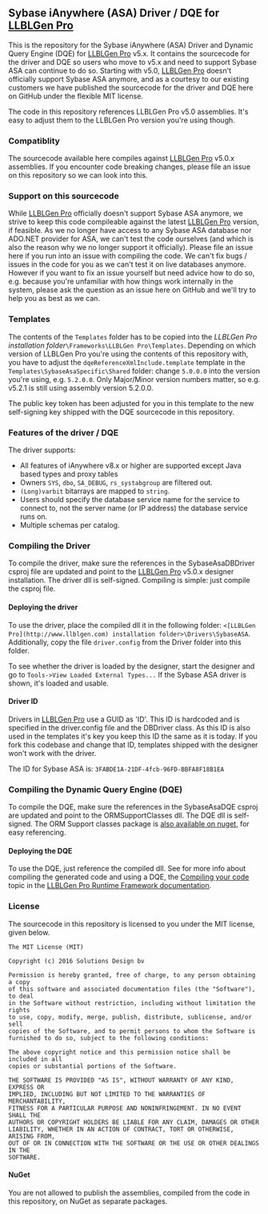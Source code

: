 ## Sybase iAnywhere (ASA) Driver / DQE for [LLBLGen Pro](http://www.llblgen.com)

This is the repository for the Sybase iAnywhere (ASA) Driver and Dynamic Query Engine (DQE) for [LLBLGen Pro](http://www.llblgen.com) v5.x. It contains the sourcecode for the driver and DQE so users who move to v5.x and need to support Sybase ASA can continue to do so. Starting with v5.0, [LLBLGen Pro](http://www.llblgen.com) doesn't officially support Sybase ASA anymore, and as a courtesy to our existing customers we have published the sourcecode for the driver and DQE here on GitHub under the flexible MIT license.

The code in this repository references LLBLGen Pro v5.0 assemblies. It's easy to adjust them to the LLBLGen Pro version you're using though. 

### Compatiblity
The sourcecode available here compiles against [LLBLGen Pro](http://www.llblgen.com) v5.0.x assemblies. If you encounter code breaking changes, please file an issue on this repository so we can look into this. 

### Support on this sourcecode
While [LLBLGen Pro](http://www.llblgen.com) officially doesn't support Sybase ASA anymore, we strive to keep this code compileable against the latest [LLBLGen Pro](http://www.llblgen.com) version, if feasible. As we no longer have access to any Sybase ASA database nor ADO.NET provider for ASA, we can't test the code ourselves (and which is also the reason why we no longer support it officially). Please file an issue here if you run into an issue with compiling the code. We can't fix bugs / issues in the code for you as we can't test it on live databases anymore. However if you want to fix an issue yourself but need advice how to do so, e.g. because you're unfamiliar with how things work internally in the system, please ask the question as an issue here on GitHub and we'll try to help you as best as we can. 

### Templates
The contents of the `Templates` folder has to be copied into the *LLBLGen Pro installation folder*`\Frameworks\LLBLGen Pro\Templates`. Depending on which version of LLBLGen Pro you're using the contents of this repository with, you have to adjust the `dqeReferenceXmlInclude.template` template in the `Templates\SybaseAsaSpecific\Shared` folder: change `5.0.0.0` into the version you're using, e.g. `5.2.0.0`. Only Major/Minor version numbers matter, so e.g. v5.2.1 is still using assembly version 5.2.0.0. 

The public key token has been adjusted for you in this template to the new self-signing key shipped with the DQE sourcecode in this repository.

### Features of the driver / DQE

The driver supports: 

-   All features of iAnywhere v8.x or higher are supported except Java based types
    and proxy tables
-   Owners `SYS`, `dbo`, `SA_DEBUG`, `rs_systabgroup` are
    filtered out.
-   `(Long)varbit` bitarrays are mapped to `string`.
-   Users should specify the database service name for the service to
    connect to, not the server name (or IP address) the database service
    runs on.
-   Multiple schemas per catalog.

### Compiling the Driver
To compile the driver, make sure the references in the SybaseAsaDBDriver csproj file are updated and point to the [LLBLGen Pro](http://www.llblgen.com) v5.0.x designer installation. The driver dll is self-signed. Compiling is simple: just compile the csproj file. 

#### Deploying the driver
To use the driver, place the compiled dll it in the following folder: `<[LLBLGen Pro](http://www.llblgen.com) installation folder>\Drivers\SybaseASA`. 
Additionally, copy the file `driver.config` from the Driver folder into this folder. 

To see whether the driver is loaded by the designer, start the designer and go to `Tools->View Loaded External Types...` If the Sybase ASA driver is shown, it's loaded and usable. 

#### Driver ID
Drivers in [LLBLGen Pro](http://www.llblgen.com) use a GUID as 'ID'. This ID is hardcoded and is specified in the driver.config file and the DBDriver class. As this ID is also used in the templates
it's key you keep this ID the same as it is today. If you fork this codebase and change that ID, templates shipped with the designer won't work with the driver. 

The ID for Sybase ASA is: `3FABDE1A-21DF-4fcb-96FD-BBFA8F18B1EA`

### Compiling the Dynamic Query Engine (DQE)
To compile the DQE, make sure the references in the SybaseAsaDQE csproj are updated and point to the ORMSupportClasses dll. The DQE dll is self-signed. The ORM Support classes package is [also available on nuget](https://www.nuget.org/packages/SD.LLBLGen.Pro.ORMSupportClasses/), for easy referencing.

#### Deploying the DQE
To use the DQE, just reference the compiled dll. See for more info about compiling the generated code and using a DQE, the [Compiling your code](http://www.llblgen.com/documentation/5.0/LLBLGen%20Pro%20RTF/Using%20the%20generated%20code/gencode_compiling.htm) topic in the 
[LLBLGen Pro Runtime Framework documentation](http://www.llblgen.com/documentation/5.0/LLBLGen%20Pro%20RTF/index.htm). 

### License
The sourcecode in this repository is licensed to you under the MIT license, given below.

```
The MIT License (MIT)

Copyright (c) 2016 Solutions Design bv

Permission is hereby granted, free of charge, to any person obtaining a copy
of this software and associated documentation files (the "Software"), to deal
in the Software without restriction, including without limitation the rights
to use, copy, modify, merge, publish, distribute, sublicense, and/or sell
copies of the Software, and to permit persons to whom the Software is
furnished to do so, subject to the following conditions:

The above copyright notice and this permission notice shall be included in all
copies or substantial portions of the Software.

THE SOFTWARE IS PROVIDED "AS IS", WITHOUT WARRANTY OF ANY KIND, EXPRESS OR
IMPLIED, INCLUDING BUT NOT LIMITED TO THE WARRANTIES OF MERCHANTABILITY,
FITNESS FOR A PARTICULAR PURPOSE AND NONINFRINGEMENT. IN NO EVENT SHALL THE
AUTHORS OR COPYRIGHT HOLDERS BE LIABLE FOR ANY CLAIM, DAMAGES OR OTHER
LIABILITY, WHETHER IN AN ACTION OF CONTRACT, TORT OR OTHERWISE, ARISING FROM,
OUT OF OR IN CONNECTION WITH THE SOFTWARE OR THE USE OR OTHER DEALINGS IN THE
SOFTWARE.
```

#### NuGet
You are not allowed to publish the assemblies, compiled from the code in this repository, on NuGet as separate packages. 
